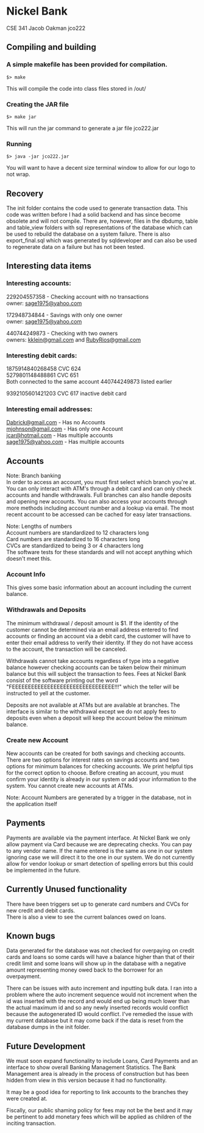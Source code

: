 # Nickel Bank
CSE 341
Jacob Oakman
jco222

## Compiling and building
### A simple makefile has been provided for compilation.
```
$> make
```
This will compile the code into class files stored in /out/

### Creating the JAR file
```
$> make jar
```
This will run the jar command to generate a jar file jco222.jar

### Running
```
$> java -jar jco222.jar
```
You will want to have a decent size terminal window to allow for our logo to not wrap.

## Recovery

The init folder contains the code used to generate transaction data. This code was written before I had a solid backend
and has since become obsolete and will not compile. There are, however, files in the dbdump, table and table_view
folders with sql representations of the database which can be used to rebuild the database on a system failure. There
is also export_final.sql which was generated by sqldeveloper and can also be used to regenerate data on a failure
but has not been tested.

## Interesting data items
### Interesting accounts:  

229204557358 - Checking account with no transactions  
owner: sage1975@yahoo.com  

172948734844 - Savings with only one owner  
owner: sage1975@yahoo.com  

440744249873 - Checking with two owners  
owners: kklein@gmail.com and RubyRios@gmail.com  

### Interesting debit cards:  

1875914840268458 CVC 624  
5279801148488861 CVC 651  
Both connected to the same account 440744249873 listed earlier  

9392105601421203 CVC 617 inactive debit card  

### Interesting email addresses:  

Dabrick@gmail.com - Has no Accounts  
mjohnson@gmail.com - Has only one Account  
jcar@hotmail.com - Has multiple accounts  
sage1975@yahoo.com - Has multiple accounts  

## Accounts

Note: Branch banking  
In order to access an account, you must first select which branch you're at.
You can only interact with ATM's through a debit card and can only check accounts and handle withdrawals.
Full branches can also handle deposits and opening new accounts. You can also access your accounts through
more methods including account number and a lookup via email. The most recent account to be accessed can
be cached for easy later transactions.  

Note: Lengths of numbers  
Account numbers are standardized to 12 characters long  
Card numbers are standardized to 16 characters long  
CVCs are standardized to being 3 or 4 characters long  
The software tests for these standards and will not accept anything which doesn't meet this.  

### Account Info

This gives some basic information about an account including the current balance.  

### Withdrawals and Deposits

The minimum withdrawal / deposit amount is $1. If the identity of the customer cannot be determined via an email
address entered to find accounts or finding an account via a debit card, the customer will have to enter their
email address to verify their identity. If they do not have access to the account, the transaction will be canceled.  

Withdrawals cannot take accounts regardless of type into a negative balance however checking accounts can be taken
below their minimum balance but this will subject the transaction to fees. Fees at Nickel Bank consist of the software
printing out the word "FEEEEEEEEEEEEEEEEEEEEEEEEEEEEEEEE!!!" which the teller will be instructed to yell at the
customer.  

Deposits are not available at ATMs but are available at branches. The interface is similar to the withdrawal except
we do not apply fees to deposits even when a deposit will keep the account below the minimum balance.  

### Create new Account

New accounts can be created for both savings and checking accounts. There are two options for interest rates on savings
accounts and two options for minimum balances for checking accounts. We print helpful tips for the correct option to
choose. Before creating an account, you must confirm your identity is already in our system or add your information to
the system. You cannot create new accounts at ATMs.  

Note: Account Numbers are generated by a trigger in the database, not in the application itself  

## Payments

Payments are available via the payment interface. At Nickel Bank we only allow payment via Card because we are
deprecating checks. You can pay to any vendor name. If the name entered is the same as one in our system ignoring case
we will direct it to the one in our system. We do not currently allow for vendor lookup or smart detection of spelling
errors but this could be implemented in the future.

## Currently Unused functionality

There have been triggers set up to generate card numbers and CVCs for new credit and debit cards.  
There is also a view to see the current balances owed on loans.  

## Known bugs

Data generated for the database was not checked for overpaying on credit cards and loans so some cards will have a
balance higher than that of their credit limit and some loans will show up in the database with a negative amount
representing money owed back to the borrower for an overpayment.  

There can be issues with auto increment and inputting bulk data. I ran into a problem where the auto increment sequence
would not increment when the id was inserted with the record and would end up being much lower than the actual maximum
id and so any newly inserted records would conflict because the autogenerated ID would conflict. I've remedied the
issue with my current database but it may come back if the data is reset from the database dumps in the init folder.

## Future Development

We must soon expand functionality to include Loans, Card Payments and an interface to show overall Banking Management
Statistics. The Bank Management area is already in the process of construction but has been hidden from view in this
version because it had no functionality.  

It may be a good idea for reporting to link accounts to the branches they were created at.  

Fiscally, our public shaming policy for fees may not be the best and it may be pertinent to add monetary fees which
will be applied as children of the inciting transaction.  
